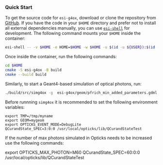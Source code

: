### Quick Start

To get the source code for `esi-g4ox`, download or clone the repository from [GitHub](https://github.com/BNLNPPS/esi-g4ox). If you have the code in your `$HOME` directory and prefer not to install all external dependencies manually, you can use [`esi-shell`](https://github.com/BNLNPPS/esi-shell) for development. The following command mounts your `$HOME` inside the container:

```bash
esi-shell -- -v $HOME -e HOME=$HOME -w $HOME -u $(id -u ${USER}):$(id -g ${USER})
```

Once inside the container, run the following commands:

```bash
cd $HOME
cmake -S esi-g4ox -B build
cmake --build build
```

Similarly, to start a Geant4-based simulation of optical photons, run:

```bash
./build/src/simg4ox -g  esi-g4ox/geom/pfrich_min_added_parameters.gdml -m esi-g4ox/run.mac
```

Before runnning `simg4ox` it is recommended to set the following environment variables:

```
export TMP=/tmp/myname
export GEOM=mygeom
export OPTICKS_EVENT_MODE=DebugLite
QCurandState_SPEC=3:0:0 /usr/local/opticks/lib/QCurandStateTest
```

If the number of max photons simulated in Opticks needs to be increased use the following commands:

export OPTICKS_MAX_PHOTON=M60
QCurandState_SPEC=60:0:0 /usr/local/opticks/lib/QCurandStateTest
